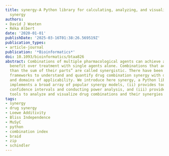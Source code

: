 ```yaml
---
title: synergy-A Python library for calculating, analyzing, and visualizing drug combination
  synergy
authors:
- David J Wooten
- Réka Albert
date: '2020-01-01'
publishDate: '2025-03-16T01:38:26.569519Z'
publication_types:
- article-journal
publication: '*Bioinformatics*'
doi: 10.1093/bioinformatics/btaa826
abstract: Combinations of multiple pharmacological agents can achieve a substantial
  benefit over treatment with single agents alone. Combinations that achieve “more
  than the sum of their parts” are called synergistic. There have been many proposed
  frameworks to understand and quantify drug combination synergy with different assumptions
  and domains of applicability. We introduce here synergy, a Python library that (i)
  implements a broad array of popular synergy models, (ii) provides tools for evaluating
  confidence intervals and conducting power analysis, and (iii) provides standardized
  tools to analyze and visualize drug combinations and their synergies and antagonisms.
tags:
- synergy
- drug synergy
- Loewe Additivity
- Bliss Independence
- MuSyC
- python
- combination index
- braid
- zip
- schindler
---
```

